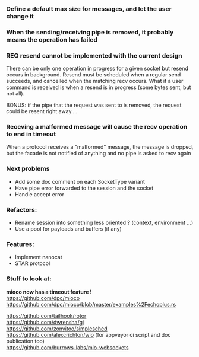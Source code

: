### Define a default max size for messages, and let the user change it

### When the sending/receiving pipe is removed, it probably means the operation has failed

### REQ resend cannot be implemented with the current design
There can be only one operation in progress for a given socket but resend occurs in background.
Resend must be scheduled when a regular send succeeds, and cancelled when the matching recv occurs.
What if a user command is received is when a resend is in progress (some bytes sent, but not all).

BONUS: if the pipe that the request was sent to is removed, the request could be resent right away ...

### Receving a malformed message will cause the recv operation to end in timeout
When a protocol receives a "malformed" message, the message is dropped, but the facade is not notified of anything and no pipe is asked to recv again

### Next problems
- Add some doc comment on each SocketType variant
- Have pipe error forwarded to the session and the socket
- Handle accept error

### Refactors:
- Rename session into something less oriented ? (context, environment ...)
- Use a pool for payloads and buffers (if any)

### Features:
- Implement nanocat
- STAR protocol

### Stuff to look at:
**mioco now has a timeout feature !**  
https://github.com/dpc/mioco  
https://github.com/dpc/mioco/blob/master/examples%2Fechoplus.rs  

https://github.com/tailhook/rotor  
https://github.com/dwrensha/gj  
https://github.com/zonyitoo/simplesched  
https://github.com/alexcrichton/wio (for appveyor ci script and doc publication too)  
https://github.com/burrows-labs/mio-websockets  
